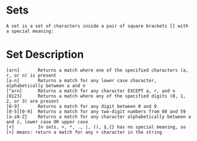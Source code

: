 # Sets
	A set is a set of characters inside a pair of square brackets [] with a special meaning:

#	Set			Description
	[arn]		Returns a match where one of the specified characters (a, r, or n) is present 	
	[a-n]		Returns a match for any lower case character, alphabetically between a and n 	
	[^arn]		Returns a match for any character EXCEPT a, r, and n 	
	[0123]		Returns a match where any of the specified digits (0, 1, 2, or 3) are present 	
	[0-9]		Returns a match for any digit between 0 and 9 	
	[0-5][0-9] 	Returns a match for any two-digit numbers from 00 and 59 	
	[a-zA-Z] 	Returns a match for any character alphabetically between a and z, lower case OR upper case 	
	[+]			In sets, +, *, ., |, (), $,{} has no special meaning, so [+] means: return a match for any + character in the string

